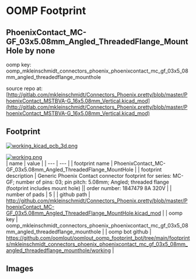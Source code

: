# OOMP Footprint  
## PhoenixContact_MC-GF_03x5.08mm_Angled_ThreadedFlange_MountHole  by none  
  
oomp key: oomp_mkleinschmidt_connectors_phoenix_phoenixcontact_mc_gf_03x5_08mm_angled_threadedflange_mounthole  
  
source repo at: [http://gitlab.com/mkleinschmidt/Connectors_Phoenix.pretty/blob/master/PhoenixContact_MSTBVA-G_16x5.08mm_Vertical.kicad_mod](http://gitlab.com/mkleinschmidt/Connectors_Phoenix.pretty/blob/master/PhoenixContact_MSTBVA-G_16x5.08mm_Vertical.kicad_mod)  
## Footprint  
  
[![working_kicad_pcb_3d.png](working_kicad_pcb_3d_600.png)](working_kicad_pcb_3d.png)  
  
[![working.png](working_600.png)](working.png)  
| name | value | 
| --- | --- | 
| footprint name | PhoenixContact_MC-GF_03x5.08mm_Angled_ThreadedFlange_MountHole | 
| footprint description | Generic Phoenix Contact connector footprint for series: MC-GF; number of pins: 03; pin pitch: 5.08mm; Angled; threaded flange (footprint includes mount hole) || order number: 1847479 8A 320V | 
| number of pads | 5 | 
| github path | http://github.com/mkleinschmidt/Connectors_Phoenix.pretty/blob/master/PhoenixContact_MC-GF_03x5.08mm_Angled_ThreadedFlange_MountHole.kicad_mod | 
| oomp key | oomp_mkleinschmidt_connectors_phoenix_phoenixcontact_mc_gf_03x5_08mm_angled_threadedflange_mounthole | 
| oomp bot github | https://github.com/oomlout/oomlout_oomp_footprint_bot/tree/main/footprints/mkleinschmidt_connectors_phoenix_phoenixcontact_mc_gf_03x5_08mm_angled_threadedflange_mounthole/working | 
## Images  
